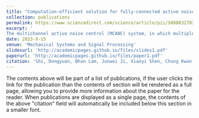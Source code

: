 ```yaml
---
title: "Computation-efficient solution for fully-connected active noise control window: Analysis and implementation of multichannel adjoint least mean square algorithm"
collection: publications
permalink: https://www.sciencedirect.com/science/article/pii/S0888327023003527
excerpt: '
The multichannel active noise control (MCANC) system, in which multiple reference sensors and actuators are used to enlarge the noise-cancellation zone, is widely utilized in complex acoustic environments. However, as the number of channels increases, the practicality decreases due to the exponential rise in computational complexity. This paper, therefore, revisits the adjoint least mean square (ALMS) algorithm and its multichannel applications. The computational analysis reveals that the multichannel adjoint least mean square (McALMS) algorithm1 has a significantly lower computation cost when implementing the fully connected active noise control (ANC) structure. In addition to this advantage, the theoretical analysis presented in this paper demonstrates that the McALMS algorithm can achieve the same optimal solution as the standard adaptive algorithm without the assumptions of input independence and ...'
date: 2023-9-15
venue: 'Mechanical Systems and Signal Processing'
slidesurl: 'http://academicpages.github.io/files/slides1.pdf'
paperurl: 'http://academicpages.github.io/files/paper1.pdf'
citation: 'Shi, Dongyuan, Bhan Lam, Junwei Ji, Xiaoyi Shen, Chung Kwan Lai, and Woon-Seng Gan. "Computation-efficient solution for fully-connected active noise control window: Analysis and implementation of multichannel adjoint least mean square algorithm." Mechanical Systems and Signal Processing 199 (2023): 110444.'
---
```


The contents above will be part of a list of publications, if the user clicks the link for the publication than the contents of section will be rendered as a full page, allowing you to provide more information about the paper for the reader. When publications are displayed as a single page, the contents of the above "citation" field will automatically be included below this section in a smaller font.